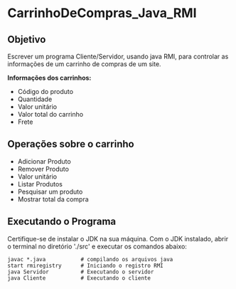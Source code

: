 # CarrinhoDeCompras_Java_RMI

## Objetivo

Escrever um programa Cliente/Servidor, usando java RMI, para controlar as informações de 
um carrinho de compras de um site.

<b>Informações dos carrinhos: </b>
<br>

<ul>
    <li>Código do produto</li>
    <li>Quantidade</li>
    <li>Valor unitário</li>
    <li>Valor total do carrinho</li>
    <li>Frete</li>
</ul>

## Operações sobre o carrinho

<ul>
    <li>Adicionar Produto</li>
    <li>Remover Produto</li>
    <li>Valor unitário</li>
    <li>Listar Produtos</li>
    <li>Pesquisar um produto</li>
    <li>Mostrar total da compra</li>
</ul>


## Executando o Programa

Certifique-se de instalar o JDK na sua máquina. Com o JDK instalado, abrir o terminal no diretório './src' e executar os comandos abaixo:

```
javac *.java           # compilando os arquivos java
start rmiregistry      # Iniciando o registro RMI
java Servidor          # Executando o servidor
java Cliente           # Executando o cliente
```
